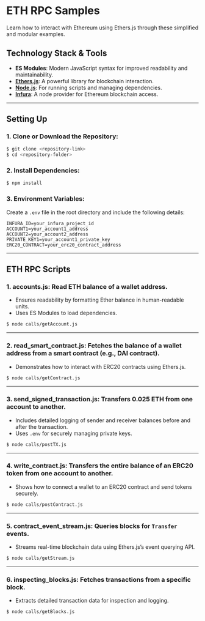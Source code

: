 # ETH RPC Samples
Learn how to interact with Ethereum using Ethers.js through these simplified and modular examples.

## Technology Stack & Tools

- **ES Modules**: Modern JavaScript syntax for improved readability and maintainability.
- **[Ethers.js](https://docs.ethers.io/v6/)**: A powerful library for blockchain interaction.
- **[Node.js](https://nodejs.org/en/)**: For running scripts and managing dependencies.
- **[Infura](https://infura.io/)**: A node provider for Ethereum blockchain access.

---

## Setting Up
### 1. Clone or Download the Repository:
```bash
$ git clone <repository-link>
$ cd <repository-folder>
```

### 2. Install Dependencies:
```bash
$ npm install
```

### 3. Environment Variables:
Create a `.env` file in the root directory and include the following details:
```env
INFURA_ID=your_infura_project_id
ACCOUNT1=your_account1_address
ACCOUNT2=your_account2_address
PRIVATE_KEY1=your_account1_private_key
ERC20_CONTRACT=your_erc20_contract_address
```

---

## ETH RPC Scripts

### 1. **accounts.js**: Read ETH balance of a wallet address.
- Ensures readability by formatting Ether balance in human-readable units.
- Uses ES Modules to load dependencies.
```bash
$ node calls/getAccount.js
```

---

### 2. **read_smart_contract.js**: Fetches the balance of a wallet address from a smart contract (e.g., DAI contract).
- Demonstrates how to interact with ERC20 contracts using Ethers.js.
```bash
$ node calls/getContract.js
```

---

### 3. **send_signed_transaction.js**: Transfers 0.025 ETH from one account to another.
- Includes detailed logging of sender and receiver balances before and after the transaction.
- Uses `.env` for securely managing private keys.
```bash
$ node calls/postTX.js
```

---

### 4. **write_contract.js**: Transfers the entire balance of an ERC20 token from one account to another.
- Shows how to connect a wallet to an ERC20 contract and send tokens securely.
```bash
$ node calls/postContract.js
```

---

### 5. **contract_event_stream.js**: Queries blocks for `Transfer` events.
- Streams real-time blockchain data using Ethers.js’s event querying API.
```bash
$ node calls/getStream.js
```

---

### 6. **inspecting_blocks.js**: Fetches transactions from a specific block.
- Extracts detailed transaction data for inspection and logging.
```bash
$ node calls/getBlocks.js
```
